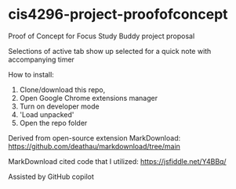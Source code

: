 # cis4296-project-proofofconcept

Proof of Concept for Focus Study Buddy project proposal

Selections of active tab show up selected for a quick note with accompanying timer

How to install:
1) Clone/download this repo,
2) Open Google Chrome extensions manager
3) Turn on developer mode
4) 'Load unpacked'
5) Open the repo folder

Derived from open-source extension MarkDownload: https://github.com/deathau/markdownload/tree/main

MarkDownload cited code that I utilized: https://jsfiddle.net/Y4BBq/

Assisted by GitHub copilot
